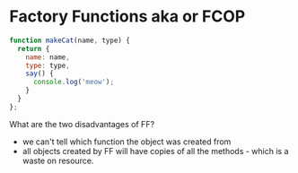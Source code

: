 # Factory Functions aka or FCOP

```jsx
function makeCat(name, type) {
  return {
    name: name,
    type: type,
    say() {
      console.log('meow');
    }
  }
};
```

What are the two disadvantages of FF? 
- we can't tell which function the object was created from
- all objects created by FF will have copies of all the methods - which is a waste on resource.

